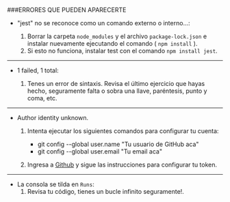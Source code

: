 ###ERRORES QUE PUEDEN APARECERTE

- "jest" no se reconoce como un comando externo o interno...:

  1. Borrar la carpeta `node_modules` y el archivo `package-lock.json` e instalar nuevamente ejecutando el comando ( `npm install` ).
  2. Si esto no funciona, instalar test con el comando `npm install jest`.
-------------

- 1 failed, 1 total:

  1. Tenes un error de sintaxis. Revisa el último ejercicio que hayas hecho, seguramente falta o sobra una llave, paréntesis, punto y coma, etc.
---------------

- Author identity unknown.

  1. Intenta ejecutar los siguientes comandos para configurar tu cuenta:

     - git config --global user.name "Tu usuario de GitHub aca"
     - git config --global user.email "Tu email aca"

  2. Ingresa a [Github](https://docs.github.com/es/authentication/keeping-your-account-and-data-secure/creating-a-personal-access-token) y sigue las instrucciones para configurar tu token.

-----------------------
- La consola se tilda en `Runs`:
  1. Revisa tu código, tienes un bucle infinito seguramente!.
